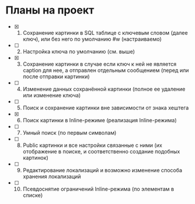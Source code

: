 # Планы на проект
- [x] 1. Сохранение картинки в SQL таблице с ключевым словом (далее ключ), или без него по умолчанию #w (настраиваемо)
- [ ] 2. Настройка ключа по умолчанию (см. выше)
- [x] 3. Сохранение картинки в случае если ключ к ней не является caption для нее, а отправлен отдельным сообщением (перед или после отправки картинки)
- [ ] 4. Изменение данных сохранённой картинки (полное ее удаление или изменение ключа)
- [ ] 5. Поиск и сохранение картинки вне зависимости от знака хештега
- [x] 6. Поиск картинки в Inline-режиме (реализация Inline-режима)
- [ ] 7. Умный поиск (по первым символам)
- [ ] 8. Public картинки и все настройки связанные с ними (их отображение в поиске, и соответственно создание подобных картинок)
- [ ] 9. Редактирование локализаций и возможно изменение способа хранения локализаций
- [ ] 10. Псевдоснятие ограничений Inline-режима (по элементам в списке)

